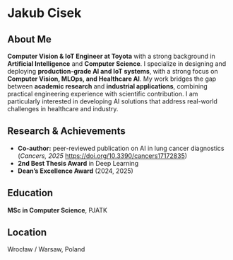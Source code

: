 # Jakub Cisek  

## About Me  
**Computer Vision & IoT Engineer at Toyota** with a strong background in **Artificial Intelligence** and **Computer Science**. I specialize in designing and deploying **production-grade AI and IoT systems**, with a strong focus on **Computer Vision, MLOps, and Healthcare AI**. My work bridges the gap between **academic research** and **industrial applications**, combining practical engineering experience with scientific contribution. I am particularly interested in developing AI solutions that address real-world challenges in healthcare and industry.  

## Research & Achievements  
- **Co-author:** peer-reviewed publication on AI in lung cancer diagnostics (*Cancers, 2025* https://doi.org/10.3390/cancers17172835)  
- **2nd Best Thesis Award** in Deep Learning  
- **Dean’s Excellence Award** (2024, 2025)  

## Education  
**MSc in Computer Science**, PJATK  

## Location  
Wrocław / Warsaw, Poland  
